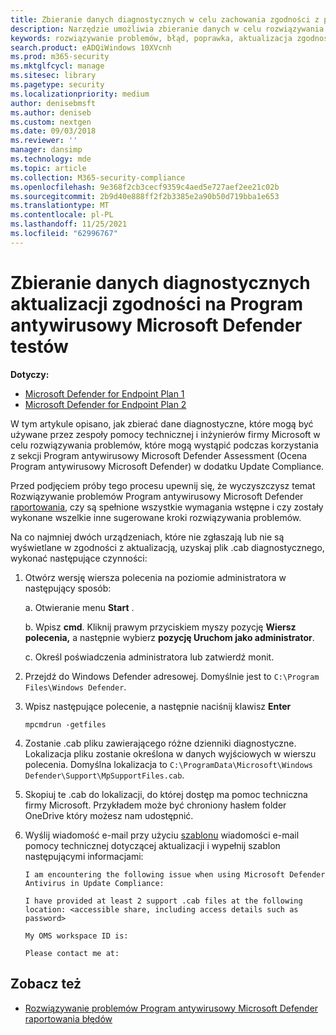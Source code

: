 ```yaml
---
title: Zbieranie danych diagnostycznych w celu zachowania zgodności z przepisami i Program antywirusowy Microsoft Defender
description: Narzędzie umożliwia zbieranie danych w celu rozwiązywania problemów z aktualizowaniem zgodności podczas Program antywirusowy Microsoft Defender oceny.
keywords: rozwiązywanie problemów, błąd, poprawka, aktualizacja zgodności, oms, monitor, raport, Microsoft Defender AV
search.product: eADQiWindows 10XVcnh
ms.prod: m365-security
ms.mktglfcycl: manage
ms.sitesec: library
ms.pagetype: security
ms.localizationpriority: medium
author: denisebmsft
ms.author: deniseb
ms.custom: nextgen
ms.date: 09/03/2018
ms.reviewer: ''
manager: dansimp
ms.technology: mde
ms.topic: article
ms.collection: M365-security-compliance
ms.openlocfilehash: 9e368f2cb3cecf9359c4aed5e727aef2ee21c02b
ms.sourcegitcommit: 2b9d40e888ff2f2b3385e2a90b50d719bba1e653
ms.translationtype: MT
ms.contentlocale: pl-PL
ms.lasthandoff: 11/25/2021
ms.locfileid: "62996767"
---
```

# <a name="collect-update-compliance-diagnostic-data-for-microsoft-defender-antivirus-assessment"></a>Zbieranie danych diagnostycznych aktualizacji zgodności na Program antywirusowy Microsoft Defender testów


**Dotyczy:**

- [Microsoft Defender for Endpoint Plan 1](https://go.microsoft.com/fwlink/p/?linkid=2154037)
- [Microsoft Defender for Endpoint Plan 2](https://go.microsoft.com/fwlink/p/?linkid=2154037)

W tym artykule opisano, jak zbierać dane diagnostyczne, które mogą być używane przez zespoły pomocy technicznej i inżynierów firmy Microsoft w celu rozwiązywania problemów, które mogą wystąpić podczas korzystania z sekcji Program antywirusowy Microsoft Defender Assessment (Ocena Program antywirusowy Microsoft Defender) w dodatku Update Compliance.

Przed podjęciem próby tego procesu upewnij się, że wyczyszczysz temat Rozwiązywanie problemów Program antywirusowy Microsoft Defender [raportowania](troubleshoot-reporting.md), czy są spełnione wszystkie wymagania wstępne i czy zostały wykonane wszelkie inne sugerowane kroki rozwiązywania problemów.

Na co najmniej dwóch urządzeniach, które nie zgłaszają lub nie są wyświetlane w zgodności z aktualizacją, uzyskaj plik .cab diagnostycznego, wykonać następujące czynności:

1. Otwórz wersję wiersza polecenia na poziomie administratora w następujący sposób:

    a. Otwieranie menu **Start** .

    b. Wpisz **cmd**. Kliknij prawym przyciskiem myszy pozycję **Wiersz polecenia,** a następnie wybierz **pozycję Uruchom jako administrator**.

    c. Określ poświadczenia administratora lub zatwierdź monit.

2. Przejdź do Windows Defender adresowej. Domyślnie jest to `C:\Program Files\Windows Defender`.

3. Wpisz następujące polecenie, a następnie naciśnij klawisz **Enter**

    ```Dos
    mpcmdrun -getfiles
    ```

4. Zostanie .cab pliku zawierającego różne dzienniki diagnostyczne. Lokalizacja pliku zostanie określona w danych wyjściowych w wierszu polecenia. Domyślna lokalizacja to `C:\ProgramData\Microsoft\Windows Defender\Support\MpSupportFiles.cab`.

5. Skopiuj te .cab do lokalizacji, do której dostęp ma pomoc techniczna firmy Microsoft. Przykładem może być chroniony hasłem folder OneDrive który możesz nam udostępnić.

6. Wyślij wiadomość e-mail przy użyciu <a href="mailto:ucsupport@microsoft.com?subject=MDAV assessment issue&body=I%20am%20encountering%20the%20following%20issue%20when%20using%20Windows%20Defender%20AV%20in%20Update%20Compliance%3a%20%0d%0aI%20have%20provided%20at%20least%202%20support%20.cab%20files%20at%20the%20following%20location%3a%20%3Caccessible%20share%2c%20including%20access%20details%20such%20as%20password%3E%0d%0aMy%20OMS%20workspace%20ID%20is%3a%20%0d%0aPlease%20contact%20me%20at%3a">szablonu</a> wiadomości e-mail pomocy technicznej dotyczącej aktualizacji i wypełnij szablon następującymi informacjami:

    ```text
    I am encountering the following issue when using Microsoft Defender Antivirus in Update Compliance:

    I have provided at least 2 support .cab files at the following location: <accessible share, including access details such as password>

    My OMS workspace ID is:

    Please contact me at:
    ```

## <a name="see-also"></a>Zobacz też

- [Rozwiązywanie problemów Program antywirusowy Microsoft Defender raportowania błędów](troubleshoot-reporting.md)
